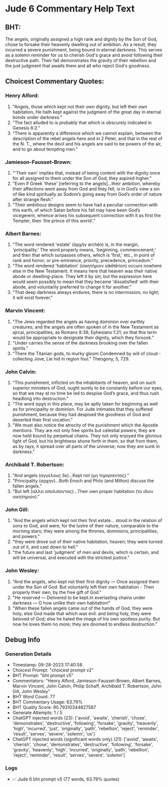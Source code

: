 # Jude 6 Commentary Help Text

## BHT:
The angels, originally assigned a high rank and dignity by the Son of God, chose to forsake their heavenly dwelling out of ambition. As a result, they incurred a severe punishment, being bound in eternal darkness. This serves as a solemn reminder for us to cherish God's grace and avoid following their destructive path. Their fall demonstrates the gravity of their rebellion and the just judgment that awaits them and all who reject God's goodness.

## Choicest Commentary Quotes:
### Henry Alford:
1. "Angels, those which kept not their own dignity, but left their own habitation, He hath kept against the judgment of the great day in eternal bonds under darkness."
2. "The fact alluded to is probably that which is obscurely indicated in Genesis 6:2."
3. "There is apparently a difference which we cannot explain, between the description of the rebel angels here and in 2 Peter, and that in the rest of the N. T., where the devil and his angels are said to be powers of the air, and to go about tempting men."

### Jamieson-Fausset-Brown:
1. "'Their own' implies that, instead of being content with the dignity once for all assigned to them under the Son of God, they aspired higher."
2. "Even if Greek 'these' [referring to the angels]...their ambition, whereby their affections went away from God and they fell, is in God’s view a sin of like kind spiritually as Sodom’s going away from God’s order of nature after strange flesh."
3. "Their ambitious designs seem to have had a peculiar connection with this earth, of which Satan before his fall may have been God’s vicegerent, whence arises his subsequent connection with it as first the Tempter, then 'the prince of this world'."

### Albert Barnes:
1. "The word rendered 'estate' (ἀρχὴν archēn) is, in the margin, 'principality.' The word properly means, 'beginning, commencement;' and then that which surpasses others, which is 'first,' etc., in point of rank and honor; or pre-eminence, priority, precedence, princedom."
2. "The word rendered 'habitation' (οἰκητήριον oikētērion) occurs nowhere else in the New Testament. It means here that heaven was their native abode or dwelling-place. They left it by sin; but the expression here would seem possibly to mean that they became 'dissatisfied' with their abode, and voluntarily preferred to change it for another."
3. "That deep darkness always endures; there is no intermission; no light; it will exist forever."

### Marvin Vincent:
1. "The Jews regarded the angels as having dominion over earthly creatures; and the angels are often spoken of in the New Testament as ajrcai, principalities; as Romans 8:38; Ephesians 1:21; so that this term would be appropriate to designate their dignity, which they forsook." 
2. "Under carries the sense of the darkness brooking over the fallen spirits."
3. "There the Titanian gods, to murky gloom Condemned by will of cloud - collecting Jove, Lie hid in region foul." Theogony, 5, 729.

### John Calvin:
1. "This punishment, inflicted on the inhabitants of heaven, and on such superior ministers of God, ought surely to be constantly before our eyes, so that we may at no time be led to despise God’s grace, and thus rush headlong into destruction."
2. "The word ἀρχὴ in this place, may be aptly taken for beginning as well as for principality or dominion. For Jude intimates that they suffered punishment, because they had despised the goodness of God and deserted their first vocation."
3. "We must also notice the atrocity of the punishment which the Apostle mentions. They are not only free spirits but celestial powers; they are now held bound by perpetual chains. They not only enjoyed the glorious light of God, but his brightness shone forth in them, so that from them, as by rays, it spread over all parts of the universe; now they are sunk in darkness."

### Archibald T. Robertson:
1. "And angels (αγγελους δε)...Kept not (μη τηρησαντας)."
2. "Principality (αρχην)...Both Enoch and Philo (and Milton) discuss the fallen angels."
3. "But left (αλλα απολιποντας)...Their own proper habitation (το ιδιον οικητηριον)."

### John Gill:
1. "And the angels which kept not their first estate... stood in the relation of sons to God, and were, for the lustre of their nature, comparable to the morning stars; they were among the thrones, dominions, principalities, and powers." 
2. "they were drove out of their native habitation, heaven; they were turned out of it, and cast down to hell."
3. "the future and last 'judgment' of men and devils, which is certain, and will be universal, and executed with the strictest justice."

### John Wesley:
1. "And the angels, who kept not their first dignity — Once assigned them under the Son of God. But voluntarily left their own habitation - Then properly their own, by the free gift of God."
2. "He reserved — Delivered to be kept.In everlasting chains under darkness — O how unlike their own habitation!"
3. "When these fallen angels came out of the hands of God, they were holy; else God made that which was evil: and being holy, they were beloved of God; else he hated the image of his own spotless purity. But now he loves them no more; they are doomed to endless destruction."


## Debug Info
### Generation Details
- Timestamp: 09-28-2023 17:40:58
- Choicest Prompt: "choicest prompt v2"
- BHT Prompt: "bht prompt v5"
- Commentators: "Henry Alford, Jamieson-Fausset-Brown, Albert Barnes, Marvin Vincent, John Calvin, Philip Schaff, Archibald T. Robertson, John Gill, John Wesley"
- BHT Word Count: 77
- BHT Commentary Usage: 63.79%
- BHT Quality Score: 90.79310344827587
- Generate Attempts: 1 / 5
- ChatGPT injected words (23):
	['avoid', 'awaits', 'cherish', 'chose', 'demonstrates', 'destructive', 'following', 'forsake', 'gravity', 'heavenly', 'high', 'incurred', 'just', 'originally', 'path', 'rebellion', 'reject', 'reminder', 'result', 'serves', 'severe', 'solemn', 'us']
- ChatGPT injected words (significant words only) (21):
	['avoid', 'awaits', 'cherish', 'chose', 'demonstrates', 'destructive', 'following', 'forsake', 'gravity', 'heavenly', 'high', 'incurred', 'originally', 'path', 'rebellion', 'reject', 'reminder', 'result', 'serves', 'severe', 'solemn']

### Logs
- ✅ Jude 6 bht prompt v5 (77 words, 63.79% quotes)